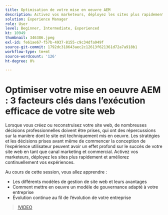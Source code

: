 ```yaml
---
title: Optimisation de votre mise en oeuvre AEM
description: Activez vos marketeurs, déployez les sites plus rapidement et améliorez continuellement vos expériences.
solution: Experience Manager
role: User
level: Beginner, Intermediate, Experienced
kt: 10949
thumbnail: 346386.jpeg
exl-id: fe61ae67-f57b-4937-8155-c9c34dfa949f
source-git-commit: 1792dc318643aec2c12613f621361d72a7a918b1
workflow-type: tm+mt
source-wordcount: '126'
ht-degree: 0%

---
```


# Optimiser votre mise en oeuvre AEM : 3 facteurs clés dans l’exécution efficace de votre site web

Lorsque vous créez ou reconstruisez votre site web, de nombreuses décisions professionnelles doivent être prises, qui ont des répercussions sur la manière dont le site est techniquement mis en oeuvre. Les stratégies et les décisions prises avant même de commencer la conception de l’expérience utilisateur peuvent avoir un effet profond sur le succès de votre site web en tant que canal marketing et commercial.  Activez vos marketeurs, déployez les sites plus rapidement et améliorez continuellement vos expériences.

Au cours de cette session, vous allez apprendre :

* Les différents modèles de gestion de site web et leurs avantages
* Comment mettre en oeuvre un modèle de gouvernance adapté à votre entreprise
* Évolution continue au fil de l’évolution de votre entreprise

>[!VIDEO](https://video.tv.adobe.com/v/346386/?quality=12&learn=on)
